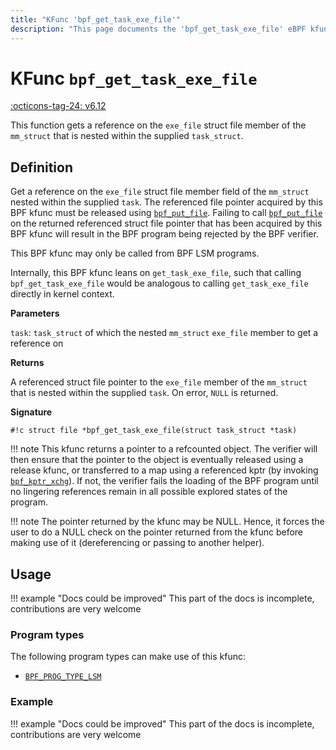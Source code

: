 ```yaml
---
title: "KFunc 'bpf_get_task_exe_file'"
description: "This page documents the 'bpf_get_task_exe_file' eBPF kfunc, including its definition, usage, program types that can use it, and examples."
---
```

# KFunc `bpf_get_task_exe_file`

<!-- [FEATURE_TAG](bpf_get_task_exe_file) -->
[:octicons-tag-24: v6.12](https://github.com/torvalds/linux/commit/d08e2045ebf0f5f2a97ad22cc7dae398b35354ba)
<!-- [/FEATURE_TAG] -->

This function gets a reference on the `exe_file` struct file member of the `mm_struct` that is nested within the supplied `task_struct`.

## Definition

Get a reference on the `exe_file` struct file member field of the `mm_struct` nested within the supplied `task`. The referenced file pointer acquired by this BPF kfunc must be released using [`bpf_put_file`](bpf_put_file.md). Failing to call [`bpf_put_file`](bpf_put_file.md) on the returned referenced struct file pointer that has been acquired by this BPF kfunc will result in the BPF program being rejected by the BPF verifier.

This BPF kfunc may only be called from BPF LSM programs.

Internally, this BPF kfunc leans on `get_task_exe_file`, such that calling `bpf_get_task_exe_file` would be analogous to calling `get_task_exe_file` directly in kernel context.

**Parameters**

`task`: `task_struct` of which the nested `mm_struct` `exe_file` member to get a reference on

**Returns** 

A referenced struct file pointer to the `exe_file` member of the `mm_struct` that is nested within the supplied `task`. On error, `NULL` is returned.

**Signature**

<!-- [KFUNC_DEF] -->
`#!c struct file *bpf_get_task_exe_file(struct task_struct *task)`

!!! note
	This kfunc returns a pointer to a refcounted object. The verifier will then ensure that the pointer to the object 
	is eventually released using a release kfunc, or transferred to a map using a referenced kptr 
	(by invoking [`bpf_kptr_xchg`](../helper-function/bpf_kptr_xchg.md)). If not, the verifier fails the 
	loading of the BPF program until no lingering references remain in all possible explored states of the program.

!!! note
	The pointer returned by the kfunc may be NULL. Hence, it forces the user to do a NULL check on the pointer returned 
	from the kfunc before making use of it (dereferencing or passing to another helper).
<!-- [/KFUNC_DEF] -->

## Usage

!!! example "Docs could be improved"
    This part of the docs is incomplete, contributions are very welcome

### Program types

The following program types can make use of this kfunc:

<!-- [KFUNC_PROG_REF] -->
- [`BPF_PROG_TYPE_LSM`](../program-type/BPF_PROG_TYPE_LSM.md)
<!-- [/KFUNC_PROG_REF] -->

### Example

!!! example "Docs could be improved"
    This part of the docs is incomplete, contributions are very welcome

